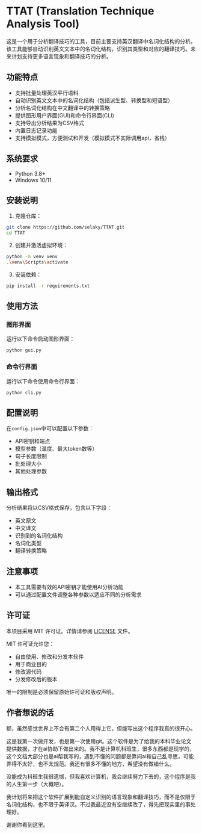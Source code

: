 # TTAT (Translation Technique Analysis Tool)

这是一个用于分析翻译技巧的工具，目前主要支持英汉翻译中名词化结构的分析。该工具能够自动识别英文文本中的名词化结构，识别其类型和对应的翻译技巧。未来计划支持更多语言现象和翻译技巧的分析。

## 功能特点

- 支持批量处理英汉平行语料
- 自动识别英文文本中的名词化结构（包括派生型、转换型和短语型）
- 分析名词化结构在中文翻译中的转换策略
- 提供图形用户界面(GUI)和命令行界面(CLI)
- 支持导出分析结果为CSV格式
- 内置日志记录功能
- 支持模拟模式，方便测试和开发（模拟模式不实际调用api，省钱）

## 系统要求

- Python 3.8+
- Windows 10/11

## 安装说明

1. 克隆仓库：
```bash
git clone https://github.com/selaky/TTAT.git
cd TTAT
```

2. 创建并激活虚拟环境：
```bash
python -m venv venv
.\venv\Scripts\activate
```

3. 安装依赖：
```bash
pip install -r requirements.txt
```

## 使用方法

### 图形界面

运行以下命令启动图形界面：
```bash
python gui.py
```

### 命令行界面

运行以下命令使用命令行界面：
```bash
python cli.py
```

## 配置说明

在`config.json`中可以配置以下参数：
- API密钥和端点
- 模型参数（温度、最大token数等）
- 句子长度限制
- 批处理大小
- 其他处理参数

## 输出格式

分析结果将以CSV格式保存，包含以下字段：
- 英文原文
- 中文译文
- 识别到的名词化结构
- 名词化类型
- 翻译转换策略

## 注意事项

- 本工具需要有效的API密钥才能使用AI分析功能
- 可以通过配置文件调整各种参数以适应不同的分析需求

## 许可证

本项目采用 MIT 许可证。详情请参阅 [LICENSE](LICENSE) 文件。

MIT 许可证允许您：
- 自由使用、修改和分发本软件
- 用于商业目的
- 修改源代码
- 分发修改后的版本

唯一的限制是必须保留原始许可证和版权声明。

## 作者想说的话

额，虽然感觉世界上不会有第二个人用得上它，但能写出这个程序我真的很开心。

这是我第一次做开发，也是第一次使用git。这个软件是为了给我的本科毕业论文提供数据，才在ai协助下做出来的。我不是计算机科班生，很多东西都是现学的，这个文档大部分也是ai帮我写的，遇到不懂的问题都是靠问ai和自己乱寻思，可能弄得不太好，也不太规范。我还有很多不懂的地方，希望没有做错什么。

没能成为科班生我很遗憾，但我喜欢计算机，我会继续努力下去的，这个程序是我的人生第一步（大概吧）。

我计划将来把这个软件扩展到能自定义识别的语言现象和翻译技巧，而不是仅限于名词化结构，也不限于英译汉。不过我最近没有空继续改了，得先把现实里的事处理好。

谢谢你看到这里。

